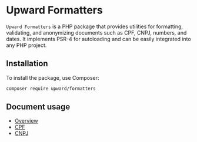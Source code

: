 # Upward Formatters

`Upward Formatters` is a PHP package that provides utilities for formatting, validating, and anonymizing documents such as CPF, CNPJ, numbers, and dates. It implements PSR-4 for autoloading and can be easily integrated into any PHP project.

## Installation

To install the package, use Composer:

```bash
composer require upward/formatters
```

## Document usage

- [Overview](docs/documents/OVERVIEW.md)
- [CPF](docs/documents/CPF.md)
- [CNPJ](docs/documents/CNPJ.md)
